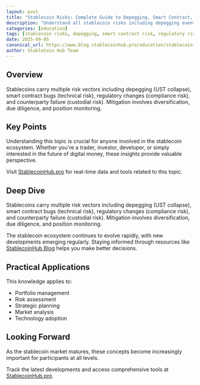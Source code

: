 ```yaml
---
layout: post
title: "Stablecoin Risks: Complete Guide to Depegging, Smart Contract, and Regulatory Risks"
description: "Understand all stablecoin risks including depegging events, smart contract vulnerabilities, regulatory changes, and counterparty risks. Learn risk mitigation strategies."
categories: [education]
tags: [stablecoin risks, depegging, smart contract risk, regulatory risk, risk management]
date: 2025-09-05
canonical_url: https://www.blog.stablecoinhub.pro/education/stablecoin-risks/
author: StableCoin Hub Team
---
```


## Overview

Stablecoins carry multiple risk vectors including depegging (UST collapse), smart contract bugs (technical risk), regulatory changes (compliance risk), and counterparty failure (custodial risk). Mitigation involves diversification, due diligence, and position monitoring.

## Key Points

Understanding this topic is crucial for anyone involved in the stablecoin ecosystem. Whether you're a trader, investor, developer, or simply interested in the future of digital money, these insights provide valuable perspective.

Visit [StablecoinHub.pro](https://www.stablecoinhub.pro) for real-time data and tools related to this topic.

## Deep Dive

Stablecoins carry multiple risk vectors including depegging (UST collapse), smart contract bugs (technical risk), regulatory changes (compliance risk), and counterparty failure (custodial risk). Mitigation involves diversification, due diligence, and position monitoring.

The stablecoin ecosystem continues to evolve rapidly, with new developments emerging regularly. Staying informed through resources like [StablecoinHub Blog](https://www.blog.stablecoinhub.pro) helps you make better decisions.

## Practical Applications

This knowledge applies to:
- Portfolio management
- Risk assessment
- Strategic planning
- Market analysis
- Technology adoption

## Looking Forward

As the stablecoin market matures, these concepts become increasingly important for participants at all levels.

Track the latest developments and access comprehensive tools at [StablecoinHub.pro](https://www.stablecoinhub.pro).
